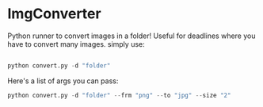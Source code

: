 # ImgConverter
Python runner to convert images in a folder! Useful for deadlines where you have to convert many images. simply use:
```python

python convert.py -d "folder"
```

Here's a list of args you can pass:
```python 
python convert.py -d "folder" --frm "png" --to "jpg" --size "2" 
```
